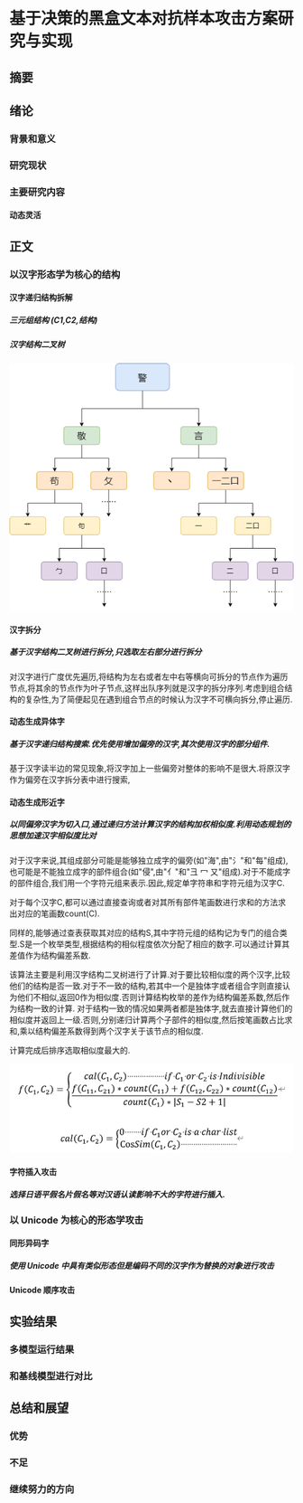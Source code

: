 # **基于决策的黑盒文本对抗样本攻击方案研究与实现**

## 摘要

## 绪论

### 背景和意义

### 研究现状

###  主要研究内容

#### 动态灵活

## 正文

### 以汉字形态学为核心的结构

#### 汉字递归结构拆解

##### 三元组结构 (C1,C2,结构)

##### 汉字结构二叉树

![二叉树](other\汉字拆分结构.png)

#### 汉字拆分

##### 基于汉字结构二叉树进行拆分,只选取左右部分进行拆分

对汉字进行广度优先遍历,将结构为左右或者左中右等横向可拆分的节点作为遍历节点,将其余的节点作为叶子节点,这样出队序列就是汉字的拆分序列.考虑到组合结构的复杂性,为了简便起见在遇到组合节点的时候认为汉字不可横向拆分,停止遍历.

#### 动态生成异体字

##### 基于汉字递归结构搜索.优先使用增加偏旁的汉字,其次使用汉字的部分组件.

基于汉字读半边的常见现象,将汉字加上一些偏旁对整体的影响不是很大.将原汉字作为偏旁在汉字拆分表中进行搜索,

#### 动态生成形近字

##### 以同偏旁汉字为切入口,通过递归方法计算汉字的结构加权相似度.利用动态规划的思想加速汉字相似度比对

对于汉字来说,其组成部分可能是能够独立成字的偏旁(如"海",由"⺡"和"每"组成),也可能是不能独立成字的部件组合(如"侵",由"亻"和"彐 冖 又"组成).对于不能成字的部件组合,我们用一个字符元组来表示.因此,规定单字符串和字符元组为汉字C.

对于每个汉字C,都可以通过直接查询或者对其所有部件笔画数进行求和的方法求出对应的笔画数count(C).

同样的,能够通过查表获取其对应的结构S,其中字符元组的结构记为专门的组合类型.S是一个枚举类型,根据结构的相似程度依次分配了相应的数字.可以通过计算其差值作为结构偏差系数.

该算法主要是利用汉字结构二叉树进行了计算.对于要比较相似度的两个汉字,比较他们的结构是否一致.对于不一致的结构,若其中一个是独体字或者组合字则直接认为他们不相似,返回0作为相似度.否则计算结构枚举的差作为结构偏差系数,然后作为结构一致的计算. 
对于结构一致的情况如果两者都是独体字,就去直接计算他们的相似度并返回上一级.否则,分别递归计算两个子部件的相似度,然后按笔画数占比求和,乘以结构偏差系数得到两个汉字关于该节点的相似度.

计算完成后排序选取相似度最大的.

![image-20230328100543947](other\相似度计算公式.png)



#### 字符插入攻击

##### 选择日语平假名片假名等对汉语认读影响不大的字符进行插入.

### 以 Unicode 为核心的形态学攻击

#### 同形异码字

##### 使用 Unicode 中具有类似形态但是编码不同的汉字作为替换的对象进行攻击

#### Unicode 顺序攻击

## 实验结果

### 多模型运行结果

### 和基线模型进行对比

## 总结和展望

### 优势

### 不足

### 继续努力的方向